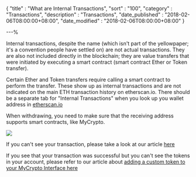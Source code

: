 {
"title"       : "What are Internal Transactions",
"sort"        : "100",
"category"    : "Transactions",
"description" : "Transactions",
"date_published" : "2018-02-06T08:00:00+08:00",
"date_modified"  : "2018-02-06T08:00:00+08:00"
}

---%

Internal transactions, despite the name (which isn't part of the yellowpaper; it's a convention people have settled on) are not actual transactions. They are also not included directly in the blockchain; they are value transfers that were initiated by executing a smart contract (smart contract Ether or Token transfer). 

Certain Ether and Token transfers require calling a smart contract to perform the transfer. These show up as internal transactions and are not indicated on the main ETH transaction history on etherscan.io. There should be a separate tab for "Internal Transactions" when you look up you wallet address in [etherscan.io](https://etherscan.io/)

When withdrawing, you need to make sure that the receiving address supports smart contracts, like MyCrypto. 

![](https://i.imgur.com/KRrv6r8.jpg)

If you can't see your transaction, please take a look at our article [here](https://support.mycrypto.com/transactions/transactions-not-showing-or-pending.html)

If you see that your transaction was successful but you can't see the tokens in your account, please refer to our article about [adding a custom token to your MyCrypto Interface here](https://support.mycrypto.com/tokens/adding-new-token-and-sending-custom-tokens.html) 

